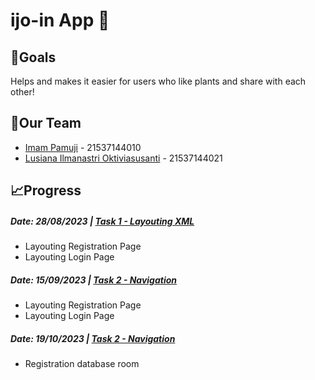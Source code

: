 # ijo-in App 🌱

## 🎯Goals
Helps and makes it easier for users who like plants and share with each other!

## 🤝Our Team
- [Imam Pamuji](https://github.com/imampamuji/) - 21537144010
- [Lusiana Ilmanastri Oktiviasusanti](https://github.com/lusiana05) - 21537144021


## 📈Progress
##### Date: 28/08/2023 | [Task 1 - Layouting XML](https://github.com/imampamuji/ijo-in/tree/task-layouting)
- Layouting Registration Page
- Layouting Login Page
  
##### Date: 15/09/2023 | [Task 2 - Navigation](https://github.com/imampamuji/ijo-in/tree/task-navigation)
- Layouting Registration Page
- Layouting Login Page

##### Date: 19/10/2023 | [Task 2 - Navigation](https://github.com/imampamuji/ijo-in/tree/task-navigation)
- Registration database room
